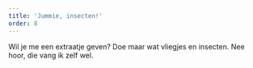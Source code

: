 ```yaml
---
title: 'Jummie, insecten!'
order: 8
---
```



Wil je me een extraatje geven? Doe maar wat vliegjes en insecten. Nee hoor, die vang ik zelf wel.